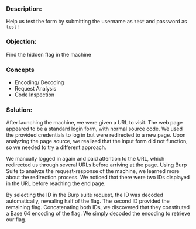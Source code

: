 ### Description:

Help us test the form by submitting the username as `test` and password as `test!`

### Objection:

Find the hidden flag in the machine

### Concepts

*   Encoding/ Decoding
*   Request Analysis
*   Code Inspection

### Solution:

After launching the machine, we were given a URL to visit. The web page appeared to be a standard login form, with normal source code. We used the provided credentials to log in but were redirected to a new page. Upon analyzing the page source, we realized that the input form did not function, so we needed to try a different approach.

We manually logged in again and paid attention to the URL, which redirected us through several URLs before arriving at the page. Using Burp Suite to analyze the request-response of the machine, we learned more about the redirection process. We noticed that there were two IDs displayed in the URL before reaching the end page.

By selecting the ID in the Burp suite request, the ID was decoded automatically, revealing half of the flag. The second ID provided the remaining flag. Concatenating both IDs, we discovered that they constituted a Base 64 encoding of the flag. We simply decoded the encoding to retrieve our flag.
